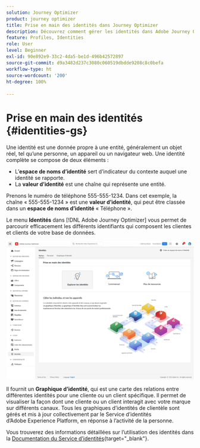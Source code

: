 ```yaml
---
solution: Journey Optimizer
product: journey optimizer
title: Prise en main des identités dans Journey Optimizer
description: Découvrez comment gérer les identités dans Adobe Journey Optimizer
feature: Profiles, Identities
role: User
level: Beginner
exl-id: 90e892e9-33c2-4da5-be1d-496b42572897
source-git-commit: d9a3482d237c3080c060519dbdde9208c8c0befa
workflow-type: ht
source-wordcount: '200'
ht-degree: 100%

---
```


# Prise en main des identités {#identities-gs}

Une identité est une donnée propre à une entité, généralement un objet réel, tel qu’une personne, un appareil ou un navigateur web. Une identité complète se compose de deux éléments :

* L’**espace de noms d’identité** sert d’indicateur du contexte auquel une identité se rapporte.
* La **valeur d’identité** est une chaîne qui représente une entité.

Prenons le numéro de téléphone 555-555-1234. Dans cet exemple, la chaîne « 555-555-1234 » est une **valeur d’identité**, qui peut être classée dans un **espace de noms d’identité** « Téléphone ».

Le menu **Identités** dans [!DNL Adobe Journey Optimizer] vous permet de parcourir efficacement les différents identifiants qui composent les clientes et clients de votre base de données.

![](assets/identities-home.png)

Il fournit un **Graphique d’identité**, qui est une carte des relations entre différentes identités pour une cliente ou un client spécifique. Il permet de visualiser la façon dont une cliente ou un client interagit avec votre marque sur différents canaux. Tous les graphiques d’identités de clientèle sont gérés et mis à jour collectivement par le Service d’identités d’Adobe Experience Platform, en réponse à l’activité de la personne.

Vous trouverez des informations détaillées sur l’utilisation des identités dans la [Documentation du Service d’identités](https://experienceleague.adobe.com/docs/experience-platform/identity/home.html?lang=fr){target="_blank"}.
